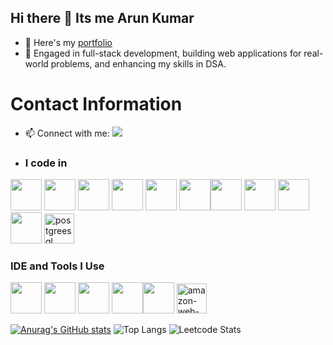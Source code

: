 ## Hi there 👋 Its me  Arun Kumar 

- 🔭 Here's my [portfolio](https://arunak-portfolio-web.netlify.app/)
- 🌱 Engaged in full-stack development, building web applications for real-world problems, and enhancing my skills in DSA.
# Contact Information


- 📫 Connect with me:  [<img src="https://img.shields.io/badge/LinkedIn-0077B5?style=for-the-badge&logo=linkedin&logoColor=white" />](https://www.linkedin.com/in/arun-kumara-profile/)
- ### I code in
<img height="50" width="50" src="https://img.icons8.com/color/48/000000/java-coffee-cup-logo.png" /> <img height="50" width="50" src="https://img.icons8.com/color/48/000000/html-5.png" /> <img height="50" width="50" src="https://img.icons8.com/color/48/000000/css3.png" /> <img height="50" width="50" src="https://img.icons8.com/color/48/000000/sass.png"/> <img height="50" width="50" src="https://img.icons8.com/color/48/000000/bootstrap.png" /> <img height="50" width="50" src="https://img.icons8.com/color/48/000000/javascript.png"/><img height="50" width="50" src="https://img.icons8.com/color/48/000000/react-native.png"/> <img height="50" width="50" src="https://img.icons8.com/color/48/000000/google-firebase-console.png"/> <img height="50" width="50" src="https://img.icons8.com/color/48/000000/mongodb.png"/> <img height="50" width="50" src="https://img.icons8.com/color/48/000000/nodejs.png"/> <img width="48" height="48" src="https://img.icons8.com/color/48/postgreesql.png" alt="postgreesql"/>
### IDE and Tools I Use
<img height="50" width="50" src="https://img.icons8.com/color/48/000000/visual-studio-code-2019.png"/> <img height="50" width="50" src="https://img.icons8.com/color/50/000000/git.png"/> <img height="50" src="https://img.icons8.com/officel/480/null/java-eclipse.png"/> <img height="50" src="https://img.icons8.com/color/480/null/notion--v1.png" /><img height="50" src="https://img.shields.io/badge/Netlify-00C7B7?style=for-the-badge&logo=netlify&logoColor=white"/> <img width="48" height="48" src="https://img.icons8.com/color/48/amazon-web-services.png" alt="amazon-web-services"/>

 [![Anurag's GitHub stats](https://github-readme-stats.vercel.app/api?username=ArunKumarS2504)](https://github.com/ArunKumarS2504/github-readme-stats)
 ![Top Langs](https://github-readme-stats.vercel.app/api/top-langs/?username=ArunKumarS2504&layout=compact)
![Leetcode Stats](https://leetcard.jacoblin.cool/arun_ak10)

